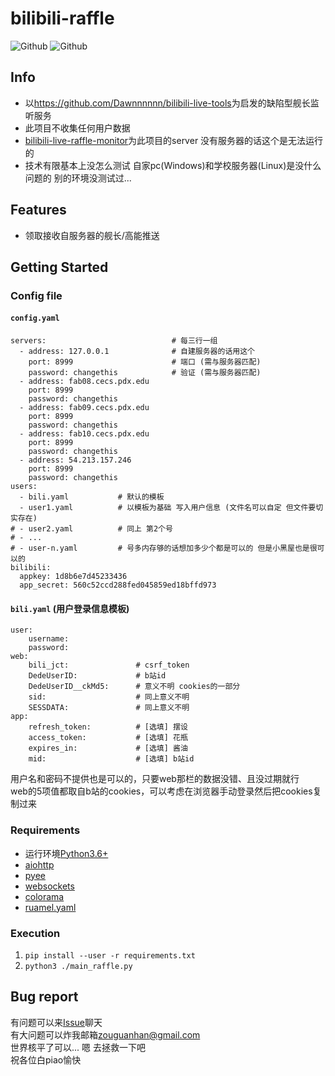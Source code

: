 # bilibili-raffle
![Github](https://img.shields.io/github/license/Billyzou0741326/bilibili-live-raffle-monitor)
![Github](https://img.shields.io/badge/python-3.6%7C3.7%7C3.8-brightgreen)

## Info
 - 以<https://github.com/Dawnnnnnn/bilibili-live-tools>为启发的缺陷型舰长监听服务   
 - 此项目不收集任何用户数据  
 - [bilibili-live-raffle-monitor](https://github.com/Billyzou0741326/bilibili-live-raffle-monitor)为此项目的server  没有服务器的话这个是无法运行的
 - 技术有限基本上没怎么测试 自家pc(Windows)和学校服务器(Linux)是没什么问题的 别的环境没测试过...


## Features
 - 领取接收自服务器的舰长/高能推送
  

## Getting Started


### Config file  

#### ``config.yaml``
    servers:                            # 每三行一组
      - address: 127.0.0.1              # 自建服务器的话用这个
        port: 8999                      # 端口 (需与服务器匹配)
        password: changethis            # 验证 (需与服务器匹配)
      - address: fab08.cecs.pdx.edu
        port: 8999
        password: changethis
      - address: fab09.cecs.pdx.edu
        port: 8999
        password: changethis
      - address: fab10.cecs.pdx.edu
        port: 8999
        password: changethis
      - address: 54.213.157.246
        port: 8999
        password: changethis
    users:
      - bili.yaml           # 默认的模板
      - user1.yaml          # 以模板为基础 写入用户信息 (文件名可以自定 但文件要切实存在)
    # - user2.yaml          # 同上 第2个号
    # - ...
    # - user-n.yaml         # 号多内存够的话想加多少个都是可以的 但是小黑屋也是很可以的
    bilibili:
      appkey: 1d8b6e7d45233436
      app_secret: 560c52ccd288fed045859ed18bffd973

#### ``bili.yaml`` (用户登录信息模板)
    user:
        username:
        password:
    web: 
        bili_jct:               # csrf_token
        DedeUserID:             # b站id
        DedeUserID__ckMd5:      # 意义不明 cookies的一部分
        sid:                    # 同上意义不明
        SESSDATA:               # 同上意义不明
    app:
        refresh_token:          # [选填] 摆设
        access_token:           # [选填] 花瓶
        expires_in:             # [选填] 酱油
        mid:                    # [选填] b站id

用户名和密码不提供也是可以的，只要web那栏的数据没错、且没过期就行  
web的5项值都取自b站的cookies，可以考虑在浏览器手动登录然后把cookies复制过来
    

### Requirements  
 - 运行环境[Python3.6+](https://www.python.org/downloads/)
 - [aiohttp](https://aiohttp.readthedocs.io/en/stable/)
 - [pyee](https://pyee.readthedocs.io/en/latest/)
 - [websockets](https://websockets.readthedocs.io/en/stable/intro.html)
 - [colorama](https://pypi.org/project/colorama/)
 - [ruamel.yaml](https://pypi.org/project/ruamel.yaml/)

### Execution  
 1. `pip install --user -r requirements.txt`
 2. `python3 ./main_raffle.py`

## Bug report  
有问题可以来[Issue](https://github.com/Billyzou0741326/bilibili-raffle/issues)聊天  
有大问题可以炸我邮箱<zouguanhan@gmail.com>  
世界核平了可以... 嗯 去拯救一下吧  
祝各位白piao愉快

